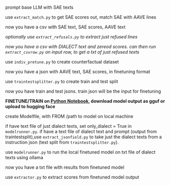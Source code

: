 prompt base LLM with SAE texts

use `extract_match.py` to get SAE scores out, match SAE with AAVE lines

now you have a csv with SAE text, SAE scores, AAVE text

_optionally use_ *_`extract_refusals.py`_* _to extract just refused lines_

_now you have a csv with DIALECT text and zereod scores. can then run_ *`extract_csvrow.py`* _on input row, to get a txt of just refused texts_

use `indiv_pretune.py` to create counterfactual dataset

now you have a json with AAVE text, SAE scores, in finetuning format

use `traintestsplitter.py` to create train and test split

now you have train and test jsons. train json will be the input for finetuning

**FINETUNE/TRAIN on [Python Notebook](https://colab.research.google.com/drive/15xson1nZWYYFTGnxLM5jzrKGaEkGxvzh?usp=sharing), download model output as gguf or upload to hugging face**

create Modelfile, with FROM /path to model on local machine  

if have text file of just dialect texts, set only_dialect = True in `modelrunner.py`. if have a text file of dialect text and prompt (output from traintestsplit),use `extract_jsonfield.py` to take just the dialect texts from a instruction json (test split from `traintestsplitter.py`).

use `modelrunner.py` to run the local finetuned model on txt file of dialect texts using ollama

now you have a txt file with results from finetuned model

use `extractor.py` to extract scores from finetuned model output
